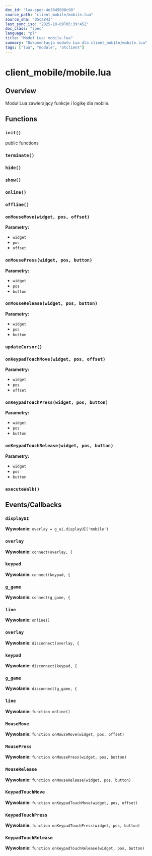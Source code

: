 ```yaml
---
doc_id: "lua-spec-4e3045898c98"
source_path: "client_mobile/mobile.lua"
source_sha: "05ca843"
last_sync_iso: "2025-10-09T05:39:45Z"
doc_class: "spec"
language: "pl"
title: "Moduł Lua: mobile.lua"
summary: "Dokumentacja modułu Lua dla client_mobile/mobile.lua"
tags: ["lua", "module", "otclient"]
---
```


# client_mobile/mobile.lua

## Overview

Moduł Lua zawierający funkcje i logikę dla mobile.

## Functions

### `init()`

public functions

### `terminate()`

### `hide()`

### `show()`

### `online()`

### `offline()`

### `onMouseMove(widget, pos, offset)`

**Parametry:**

- `widget`
- `pos`
- `offset`

### `onMousePress(widget, pos, button)`

**Parametry:**

- `widget`
- `pos`
- `button`

### `onMouseRelease(widget, pos, button)`

**Parametry:**

- `widget`
- `pos`
- `button`

### `updateCursor()`

### `onKeypadTouchMove(widget, pos, offset)`

**Parametry:**

- `widget`
- `pos`
- `offset`

### `onKeypadTouchPress(widget, pos, button)`

**Parametry:**

- `widget`
- `pos`
- `button`

### `onKeypadTouchRelease(widget, pos, button)`

**Parametry:**

- `widget`
- `pos`
- `button`

### `executeWalk()`

## Events/Callbacks

### `displayUI`

**Wywołanie:** `overlay = g_ui.displayUI('mobile')`

### `overlay`

**Wywołanie:** `connect(overlay, {`

### `keypad`

**Wywołanie:** `connect(keypad, {`

### `g_game`

**Wywołanie:** `connect(g_game, {`

### `line`

**Wywołanie:** `online()`

### `overlay`

**Wywołanie:** `disconnect(overlay, {`

### `keypad`

**Wywołanie:** `disconnect(keypad, {`

### `g_game`

**Wywołanie:** `disconnect(g_game, {`

### `line`

**Wywołanie:** `function online()`

### `MouseMove`

**Wywołanie:** `function onMouseMove(widget, pos, offset)`

### `MousePress`

**Wywołanie:** `function onMousePress(widget, pos, button)`

### `MouseRelease`

**Wywołanie:** `function onMouseRelease(widget, pos, button)`

### `KeypadTouchMove`

**Wywołanie:** `function onKeypadTouchMove(widget, pos, offset)`

### `KeypadTouchPress`

**Wywołanie:** `function onKeypadTouchPress(widget, pos, button)`

### `KeypadTouchRelease`

**Wywołanie:** `function onKeypadTouchRelease(widget, pos, button)`
